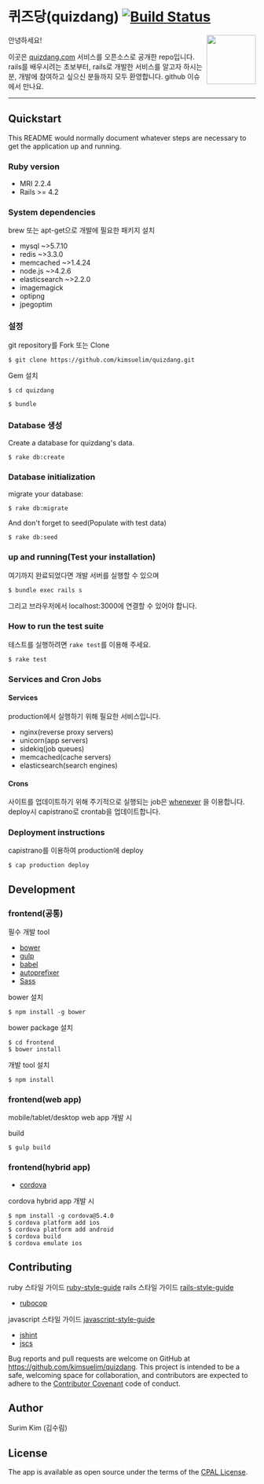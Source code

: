 # 퀴즈당(quizdang) [![Build Status](https://travis-ci.org/kimsuelim/quizdang.svg?branch=master)](https://travis-ci.org/kimsuelim/quizdang)

<img src="https://www.quizdang.com/assets/icon-b3d61be85a1232ad3149d49c55cbf76719984f9ac93ff126b553001f50885cc2.png" width="100" align="right">

안녕하세요!

이곳은 [quizdang.com](https://www.quizdang.com) 서비스를 오픈소스로 공개한 repo입니다. 
rails를 배우시려는 초보부터, rails로 개발한 서비스를 알고자 하시는 분, 개발에 참여하고 싶으신 분들까지 모두 환영합니다.
github 이슈에서 만나요.

---

## Quickstart

This README would normally document whatever steps are necessary to get the application up and running.

### Ruby version

* MRI 2.2.4
* Rails >= 4.2

### System dependencies

brew 또는 apt-get으로 개발에 필요한 패키지 설치

* mysql ~>5.7.10
* redis ~>3.3.0
* memcached ~>1.4.24
* node.js ~>4.2.6
* elasticsearch ~>2.2.0
* imagemagick
* optipng
* jpegoptim

### 설정
git repository를 Fork 또는 Clone

    $ git clone https://github.com/kimsuelim/quizdang.git

Gem 설치

    $ cd quizdang

    $ bundle

### Database 생성
Create a database for quizdang's data.

    $ rake db:create

### Database initialization

migrate your database:

    $ rake db:migrate

And don't forget to seed(Populate with test data)

    $ rake db:seed

### up and running(Test your installation)
여기까지 완료되었다면 개발 서버를 실행할 수 있으며

    $ bundle exec rails s 

그리고 브라우저에서 localhost:3000에 연결할 수 있어야 합니다.

### How to run the test suite
테스트를 실행하려면 `rake test`를 이용해 주세요.

    $ rake test

### Services and Cron Jobs
#### Services
production에서 실행하기 위해 필요한 서비스입니다.

* nginx(reverse proxy servers)
* unicorn(app servers)
* sidekiq(job queues)
* memcached(cache servers)
* elasticsearch(search engines)

#### Crons
사이트를 업데이트하기 위해 주기적으로 실행되는 job은 [whenever](https://github.com/javan/whenever)
을 이용합니다. deploy시 capistrano로 crontab을 업데이트합니다.

### Deployment instructions
capistrano를 이용하여 production에 deploy

    $ cap production deploy

## Development

### frontend(공통)
필수 개발 tool

* [bower](http://bower.io)
* [gulp](https://github.com/gulpjs/gulp)
* [babel](https://github.com/babel/babel)
* [autoprefixer](https://github.com/postcss/autoprefixer)
* [Sass](http://sass-lang.com)

bower 설치

    $ npm install -g bower

bower package 설치

    $ cd frontend
    $ bower install

개발 tool 설치

    $ npm install

### frontend(web app)
mobile/tablet/desktop web app 개발 시

build

    $ gulp build

### frontend(hybrid app)
* [cordova](https://cordova.apache.org)

cordova hybrid app 개발 시

    $ npm install -g cordova@5.4.0
    $ cordova platform add ios
    $ cordova platform add android
    $ cordova build
    $ cordova emulate ios

## Contributing
ruby 스타일 가이드 [ruby-style-guide](https://github.com/bbatsov/ruby-style-guide)
rails 스타일 가이드 [rails-style-guide](https://github.com/bbatsov/rails-style-guide)

* [rubocop](https://github.com/bbatsov/rubocop)

javascript 스타일 가이드 [javascript-style-guide](https://github.com/airbnb/javascript)

* [jshint](https://github.com/jshint/jshint)
* [jscs](https://github.com/jscs-dev/node-jscs)

Bug reports and pull requests are welcome on GitHub at https://github.com/kimsuelim/quizdang. This project is intended to be a safe, welcoming space for collaboration, and contributors are expected to adhere to the [Contributor Covenant](http://contributor-covenant.org) code of conduct.

## Author

Surim Kim (김수림)

## License

The app is available as open source under the terms of the [CPAL License](http://opensource.org/licenses/CPAL-1.0).
